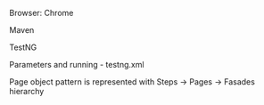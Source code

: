 Browser: Chrome

Maven

TestNG

Parameters and running - testng.xml


Page object pattern is represented with Steps -> Pages -> Fasades hierarchy
